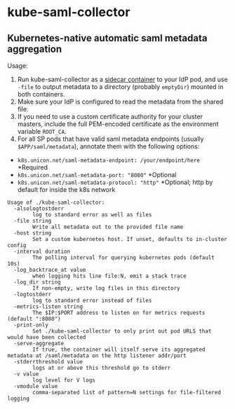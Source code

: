 # kube-saml-collector
## Kubernetes-native automatic saml metadata aggregation

Usage:

1. Run kube-saml-collector as a [sidecar
   container](http://blog.kubernetes.io/2015/06/the-distributed-system-toolkit-patterns.html)
   to your IdP pod, and use
   `-file` to output metadata to a directory (probably `emptyDir`) mounted in
   both containers.
2. Make sure your IdP is configured to read the metadata from the shared file.
3. If you need to use a custom certificate authority for your cluster masters,
   include the full PEM-encoded certificate as the environment variable
   `ROOT_CA`.
4. For all SP pods that have valid saml metadata endpoints (usually
   `$APP/saml/metadata`), annotate them with the following options:
 - `k8s.unicon.net/saml-metadata-endpoint: /your/endpoint/here` *Required
 - `k8s.unicon.net/saml-metadata-port: "8080"` *Optional
 - `k8s.unicon.net/saml-metadata-protocol: "http"` *Optional; http by default
       for inside the k8s network

```
Usage of ./kube-saml-collector:
  -alsologtostderr
    	log to standard error as well as files
  -file string
    	Write all metadata out to the provided file name
  -host string
    	Set a custom kubernetes host. If unset, defaults to in-cluster config
  -interval duration
    	The polling interval for querying kubernetes pods (default 10s)
  -log_backtrace_at value
    	when logging hits line file:N, emit a stack trace
  -log_dir string
    	If non-empty, write log files in this directory
  -logtostderr
    	log to standard error instead of files
  -metrics-listen string
    	The $IP:$PORT address to listen on for metrics requests (default ":8080")
  -print-only
    	Set ./kube-saml-collector to only print out pod URLS that would have been collected
  -serve-aggregate
    	If true, the container will itself serve its aggregated metadata at /saml/metadata on the http listener addr/port
  -stderrthreshold value
    	logs at or above this threshold go to stderr
  -v value
    	log level for V logs
  -vmodule value
    	comma-separated list of pattern=N settings for file-filtered logging
```
